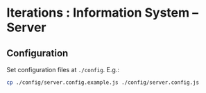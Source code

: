 # Iterations : Information System – Server

## Configuration

Set configuration files at `./config`. E.g.:

```bash
cp ./config/server.config.example.js ./config/server.config.js
```
